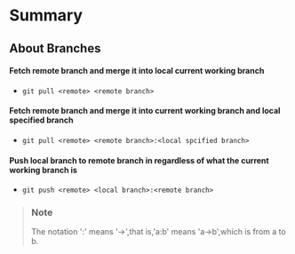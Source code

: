 # Summary
## About Branches
#### Fetch remote branch and merge it into local current working branch 
- `git pull <remote> <remote branch>`
#### Fetch remote branch and merge it into current working branch and local specified branch
- `git pull <remote> <remote branch>:<local spcified branch>`
#### Push local branch to remote branch in regardless of what the current working branch is
- `git push <remote> <local branch>:<remote branch>`
> ### Note
> The notation ':' means '->',that is,'a:b' means 'a->b',which is from a to b.  

